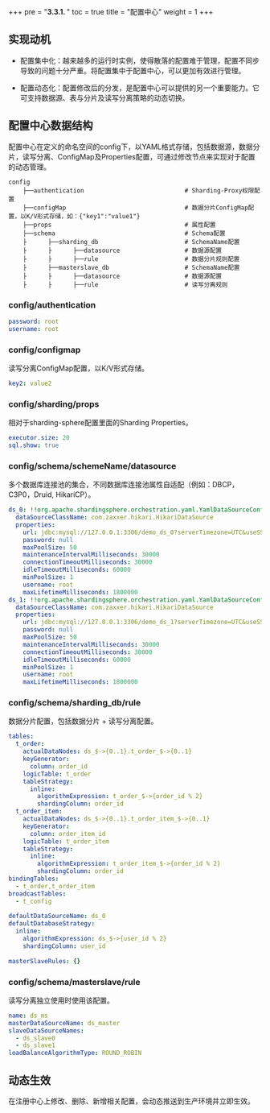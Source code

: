 +++
pre = "<b>3.3.1. </b>"
toc = true
title = "配置中心"
weight = 1
+++

## 实现动机

- 配置集中化：越来越多的运行时实例，使得散落的配置难于管理，配置不同步导致的问题十分严重。将配置集中于配置中心，可以更加有效进行管理。

- 配置动态化：配置修改后的分发，是配置中心可以提供的另一个重要能力。它可支持数据源、表与分片及读写分离策略的动态切换。

## 配置中心数据结构

配置中心在定义的命名空间的config下，以YAML格式存储，包括数据源，数据分片，读写分离、ConfigMap及Properties配置，可通过修改节点来实现对于配置的动态管理。

```
config
    ├──authentication                            # Sharding-Proxy权限配置
    ├──configMap                                 # 数据分片ConfigMap配置，以K/V形式存储，如：{"key1":"value1"}
    ├──props                                     # 属性配置
    ├──schema                                    # Schema配置
    ├      ├──sharding_db                        # SchemaName配置
    ├      ├      ├──datasource                  # 数据源配置
    ├      ├      ├──rule                        # 数据分片规则配置
    ├      ├──masterslave_db                     # SchemaName配置
    ├      ├      ├──datasource                  # 数据源配置
    ├      ├      ├──rule                        # 读写分离规则
```

### config/authentication

```yaml
password: root
username: root
```

### config/configmap

读写分离ConfigMap配置，以K/V形式存储。

```yaml
key2: value2
```

### config/sharding/props

相对于sharding-sphere配置里面的Sharding Properties。

```yaml
executor.size: 20
sql.show: true
```

### config/schema/schemeName/datasource

多个数据库连接池的集合，不同数据库连接池属性自适配（例如：DBCP，C3P0，Druid, HikariCP）。

```yaml
ds_0: !!org.apache.shardingsphere.orchestration.yaml.YamlDataSourceConfiguration
  dataSourceClassName: com.zaxxer.hikari.HikariDataSource
  properties:
    url: jdbc:mysql://127.0.0.1:3306/demo_ds_0?serverTimezone=UTC&useSSL=false
    password: null
    maxPoolSize: 50
    maintenanceIntervalMilliseconds: 30000
    connectionTimeoutMilliseconds: 30000
    idleTimeoutMilliseconds: 60000
    minPoolSize: 1
    username: root
    maxLifetimeMilliseconds: 1800000
ds_1: !!org.apache.shardingsphere.orchestration.yaml.YamlDataSourceConfiguration
  dataSourceClassName: com.zaxxer.hikari.HikariDataSource
  properties:
    url: jdbc:mysql://127.0.0.1:3306/demo_ds_1?serverTimezone=UTC&useSSL=false
    password: null
    maxPoolSize: 50
    maintenanceIntervalMilliseconds: 30000
    connectionTimeoutMilliseconds: 30000
    idleTimeoutMilliseconds: 60000
    minPoolSize: 1
    username: root
    maxLifetimeMilliseconds: 1800000
```

### config/schema/sharding_db/rule

数据分片配置，包括数据分片 + 读写分离配置。

```yaml
tables:
  t_order:
    actualDataNodes: ds_$->{0..1}.t_order_$->{0..1}
    keyGenerator:
      column: order_id
    logicTable: t_order
    tableStrategy:
      inline:
        algorithmExpression: t_order_$->{order_id % 2}
        shardingColumn: order_id
  t_order_item:
    actualDataNodes: ds_$->{0..1}.t_order_item_$->{0..1}
    keyGenerator:
      column: order_item_id
    logicTable: t_order_item
    tableStrategy:
      inline:
        algorithmExpression: t_order_item_$->{order_id % 2}
        shardingColumn: order_id
bindingTables:
  - t_order,t_order_item
broadcastTables:
  - t_config
  
defaultDataSourceName: ds_0
defaultDatabaseStrategy:
  inline:
    algorithmExpression: ds_$->{user_id % 2}
    shardingColumn: user_id
    
masterSlaveRules: {}
```

### config/schema/masterslave/rule

读写分离独立使用时使用该配置。

```yaml
name: ds_ms
masterDataSourceName: ds_master 
slaveDataSourceNames:
  - ds_slave0
  - ds_slave1
loadBalanceAlgorithmType: ROUND_ROBIN
```

## 动态生效
在注册中心上修改、删除、新增相关配置，会动态推送到生产环境并立即生效。
